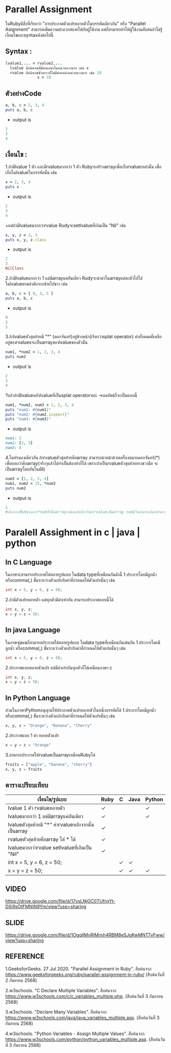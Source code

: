 # Parallel Assignment
  ในRubyมีสิ่งที่เรียกว่า "การประกาศตัวแปรหลายตัวในบรรทัดเดียวกัน" หรือ "Parallel Asignment" สามารถเพิ่มความสะดวกสบายให้กับผู้ใช้งาน 
  แต่ก็สามารถทำให้ผู้ใช้งานสับสนถ้าไม่รู้เงื่อนไขและsyntaxดังต่อไปนี้

## Syntax :
```ruby
lvalue1,... = rvalue2,...
  lvalue คือนิพจน์ที่มีตำแหน่งในหน่วยความจำ เช่น x
  rvalue คือนิพจน์ชั่วคราวที่ไม่มีตำแหน่งหน่วยความจำ เช่น 10
              x = 10
```
## ตัวอย่างCode
```ruby                     
a, b, c = 2, 3, 4          
puts a, b, c               
```
+ output is
```ruby              
2                          
3                          
4                          
```

## เงื่อนไข :
1.ถ้ามีlvalue 1 ตัว และมีrvalueมากกว่า 1 ตัว Rubyจะสร้างarrayเพื่อเก็บrvalueเหล่านั้น เพื่อเก็บในlvalueในบรรทัดนั้น เช่น
```ruby
x = 2, 3, 4
puts x
```
+ output is
```ruby
2
3
4
```
+แต่ถ้ามีlvalueมากกว่าrvalue Rudyจะsetlvalueที่เกินเป็น "Nil" เช่น
```ruby
x, y, z = 2, 3
puts x, y, z.class
```
+ output is
```ruby
2
3
NilClass
```
2.ถ้ามีlvalueมากกว่า 1 แต่มีarrayแค่อันเดียว Rudyจะนำค่าในarrayแต่ละตัวไปใส่ในlvalueตามลำดับจากซ้ายไปขวา เช่น
```ruby
a, b, c = [ 9, 3, 5 ]
puts a, b, c
```
+ output is
```ruby
9
3
5
```
3.ถ้าlvalueตัวสุดท้ายมี "*" (ดอกจันทร์)อยู่ข้างหน้า(เรียกว่าsplat operator) ค่าทั้งหมดที่เหลืออยู่ของrvaluesจะเป็นarrayของlvalueของตัวนั้น
```ruby
num1, *num2 = 1, 2, 3, 4
puts num2
```
+ output is
```ruby
2
3
4
```
?แล้วถ้ามีlvalueหลังlvalueที่เป็นsplat operatorหล่ะ ->ผลลัพธ์ก็จะเป็นแบบนี้
```ruby
num1, *num2, num3 = 1, 2, 3, 4
puts "num1: #{num1}"
puts "num2: #{num2.inspect}"
puts "num3: #{num3}"
```
+ output is
```ruby
num1: 1
num2: [2, 3]
num3: 4
```
4.ในทำนองเดียวกัน ถ้าrvalueตัวสุดท้ายคือarray สามารถนำหน้าด้วยเครื่องหมายดอกจันทร์(*) เพื่อบอกว่าคือarray(จริงๆแล้วไม่จำเป็นต้องทำก็ได้ เพราะถ้าเป็นrvalueตัวสุดท้ายทางขวามือ จะเป็นarrayโดยอันโนมัติ)
```ruby
num3 = [1, 2, 3, 4]
num1, num2 = 15, *num3
puts num2
```
+ output is
```ruby
1
#เนื่องจากRubyมองว่า*num3ก็คือarrayเหมือนกับที่เราใส่ค่าrvalueเป็นarray num2จึงสามารถดึงค่าตัวแรกใน*num3มาเป็นของตัวเองได้
```
# Paralell Assighment in c | java | python
## In C Language
  ในภาษาcสามารถประกาศได้หลายรูปแบบ ในdata typeที่เหมือนกันดังนี้
1.ประการโดยมีลูกน้ำ หรือcomma(,) ขั้นระหว่างตัวแปรกับค่าที่กำหนดให้ตัวแปรนั้นๆ เช่น
```c
int x = 5, y = 6, z = 50;
```
2.ถ้ามีตัวแปรหลายตัว แต่ทุกตัวมีค่าเท่ากัน สามารถประกาศแบบนี้ได้
```c
int x, y, z;
x = y = z = 50;
```
## In java Language
  ในภาษาjavaก็สามารถประกาศได้หลายรูปแบบ ในdata typeที่เหมือนกันเช่นกัน
1.ประการโดยมีลูกน้ำ หรือcomma(,) ขั้นระหว่างตัวแปรกับค่าที่กำหนดให้ตัวแปลนั้นๆ เช่น
```java
int x = 5, y = 6, z = 50;
```
2.ประกาศแบบหลายตัวแปร แต่มีค่าเท่ากันทุกตัวก็ได้เหมือนภาษา c
```java
int x, y, z;
x = y = z = 50;
```
## In Python Language
  ส่วนในภาษาPythonอนุญาตให้ประกาศตัวแปรหลายตัวในหนึ่งบรรทัดได้
1.ประการโดยมีลูกน้ำ หรือcomma(,) ขั้นระหว่างตัวแปรกับค่าที่กำหนดให้ตัวแปรนั้นๆ เช่น
```python
x, y, z = "Orange", "Banana", "Cherry"
```
2.ประกาศแบบ 1 ค่า หลายตัวแปร
```python
x = y = z = "Orange"
```
3.สามารถประกาศให้rvalueเป็นarrayเหมือนRubyได้
```python
fruits = ["apple", "banana", "cherry"]
x, y, z = fruits
```
## ตารางเปรียบเทียบ
|     เงื่อนไข/รูปแบบ                             | Ruby | C    | Java | Python|
|-----------------------------------------------|------|------|------|--------|
| lvalue 1 ตัว rvalueหลายตัว                     | ✓ |  |   |✓|
| lvalueมากกว่า 1 แต่มีarrayแค่อันเดียว              | ✓ |  |   |✓|
| lvalueตัวสุดท้ายมี "*" ค่าrvalueหลังจากนั้นเป็นarray  | ✓ |  |  |  |
| rvalueตัวสุดท้ายคือarray ใส่ * ได้                 | ✓ |  |  |  |
| lvalueมากกว่าrvalue setlvalueที่เกินเป็น "Nil"     | ✓ |  |  |  |
| int x = 5, y = 6, z = 50;                     |   |✓ |✓|  |
| x = y = z = 50;                               |   | ✓|✓|✓|
## VIDEO
https://drive.google.com/file/d/17vsLNjGC0TUfrqYt-DSj9sOtFMNiN9Ym/view?usp=sharing
## SLIDE
https://drive.google.com/file/d/1OgqllMyRIMrnh4RBM8eSJgKwMNT7vFww/view?usp=sharing
## REFERENCE
1.GeeksforGeeks. 27 Jul 2020. "Parallel Assignment in Ruby". สืบค้นจาก https://www.geeksforgeeks.org/ruby/parallel-assignment-in-ruby/ (สืบค้นวันที่ 2 กันยายน 2568)

2.w3schools. "C Declare Multiple Variables". สืบค้นจาก https://www.w3schools.com/c/c_variables_multiple.php. 
(สืบค้นวันที่ 3 กันยายน 2568)

3.w3schools. "Declare Many Variables". สืบค้นจาก https://www.w3schools.com/java/java_variables_multiple.asp. 
(สืบค้นวันที่ 3 กันยายน 2568)

4.w3schools. "Python Variables - Assign Multiple Values". 
สืบค้นจาก https://www.w3schools.com/python/python_variables_multiple.asp. (สืบค้นวันที่ 3 กันยายน 2568)
